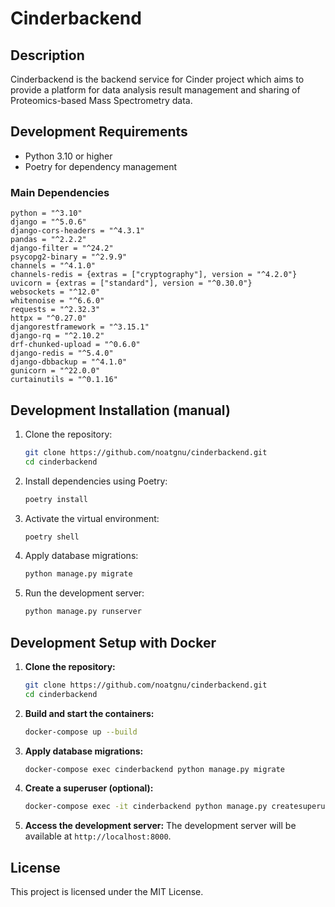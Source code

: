 # Cinderbackend

## Description
Cinderbackend is the backend service for Cinder project which aims to provide a platform for data analysis result management and sharing of Proteomics-based Mass Spectrometry data.

## Development Requirements
- Python 3.10 or higher
- Poetry for dependency management

### Main Dependencies
```shell
python = "^3.10"
django = "^5.0.6"
django-cors-headers = "^4.3.1"
pandas = "^2.2.2"
django-filter = "^24.2"
psycopg2-binary = "^2.9.9"
channels = "^4.1.0"
channels-redis = {extras = ["cryptography"], version = "^4.2.0"}
uvicorn = {extras = ["standard"], version = "^0.30.0"}
websockets = "^12.0"
whitenoise = "^6.6.0"
requests = "^2.32.3"
httpx = "^0.27.0"
djangorestframework = "^3.15.1"
django-rq = "^2.10.2"
drf-chunked-upload = "^0.6.0"
django-redis = "^5.4.0"
django-dbbackup = "^4.1.0"
gunicorn = "^22.0.0"
curtainutils = "^0.1.16"
```

## Development Installation (manual)

1. Clone the repository:
    ```sh
    git clone https://github.com/noatgnu/cinderbackend.git
    cd cinderbackend
    ```

2. Install dependencies using Poetry:
    ```sh
    poetry install
    ```

3. Activate the virtual environment:
    ```sh
    poetry shell
    ```
4. Apply database migrations:
    ```sh
    python manage.py migrate
    ```

5. Run the development server:
    ```sh
    python manage.py runserver
    ```

## Development Setup with Docker

1. **Clone the repository:**
    ```sh
    git clone https://github.com/noatgnu/cinderbackend.git
    cd cinderbackend
    ```

2. **Build and start the containers:**
    ```sh
    docker-compose up --build
    ```

3. **Apply database migrations:**
    ```sh
    docker-compose exec cinderbackend python manage.py migrate
    ```

4. **Create a superuser (optional):**
    ```sh
    docker-compose exec -it cinderbackend python manage.py createsuperuser
    ```

5. **Access the development server:**
    The development server will be available at `http://localhost:8000`.

## License
This project is licensed under the MIT License.
